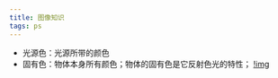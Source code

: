 ```yaml
---
title: 图像知识
tags: ps
---
```

- 光源色：光源所带的颜色
- 固有色：物体本身所有颜色；物体的固有色是它反射色光的特性；
[!img](/assets/images/tu@2x.png)